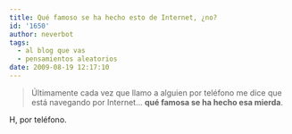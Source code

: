 ```yaml
---
title: Qué famoso se ha hecho esto de Internet, ¿no?
id: '1650'
author: neverbot
tags:
  - al blog que vas
  - pensamientos aleatorios
date: 2009-08-19 12:17:10
---
```


> Últimamente cada vez que llamo a alguien por teléfono me dice que está navegando por Internet... **qué famosa se ha hecho esa mierda**.

H, por teléfono.
